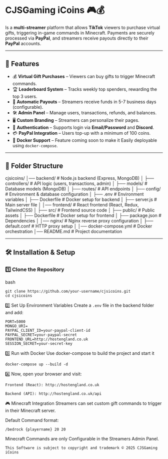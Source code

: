 # CJSGaming iCoins 🎮💰

Is a **multi-streamer** platform that allows **TikTok** viewers to purchase virtual gifts, triggering in-game commands in Minecraft. Payments are securely processed via **PayPal**, and streamers receive payouts directly to their **PayPal** accounts.

---

## 🌟 Features
- 💰 **Virtual Gift Purchases** – Viewers can buy gifts to trigger Minecraft commands.
- 🏆 **Leaderboard System** – Tracks weekly top spenders, rewarding the top 3 users.
- 🔄 **Automatic Payouts** – Streamers receive funds in 5-7 business days (configurable).
- 🛠 **Admin Panel** – Manage users, transactions, refunds, and balances.
- 🖥 **Custom Branding** – Streamers can personalize their pages.
- 🔑 **Authentication** – Supports login via **Email/Password** and **Discord**.
- 💳 **PayPal Integration** – Users top-up with a minimum of 100 coins.
- 🚀 **Docker Support** – Feature coming soon to make it Easily deployable using `docker-compose`.

---

## 📂 Folder Structure
cjsicoins/ 
│── backend/ # Node.js backend (Express, MongoDB) 
│ ├── controllers/ # API logic (users, transactions, admin) 
│ ├── models/ # Database models (MongoDB) │ 
├── routes/ # API endpoints 
│ ├── config/ # Environment & database configuration 
│ ├── .env # Environment variables 
│ ├── Dockerfile # Docker setup for backend 
│ ├── server.js # Main server file 
│ │── frontend/ # React frontend (React, Redux, TailwindCSS) 
│ ├── src/ # Frontend source code 
│ ├── public/ # Public assets 
│ ├── Dockerfile # Docker setup for frontend 
│ ├── package.json # Dependencies 
│ │── nginx/ # Nginx reverse proxy configuration 
│ ├── default.conf # HTTP proxy setup 
│ │── docker-compose.yml # Docker orchestration 
│── README.md # Project documentation

---

## 🛠 Installation & Setup

### **1️⃣ Clone the Repository**
bash
```
git clone https://github.com/your-username/cjsicoins.git
cd cjsicoins
```

2️⃣ Set Up Environment Variables
Create a `.env` file in the backend folder and add:
```
PORT=5000
MONGO_URI=
PAYPAL_CLIENT_ID=your-paypal-client-id
PAYPAL_SECRET=your-paypal-secret
FRONTEND_URL=http://hostengland.co.uk
SESSION_SECRET=your-secret-key
```
3️⃣ Run with Docker
Use docker-compose to build the project and start it
```
docker-compose up --build -d
```

4️⃣ Now, open your browser and visit:
```
Frontend (React): http://hostengland.co.uk
```
```
Backend (API): http://hostengland.co.uk/api
```

🎮 Minecraft Integration
Streamers can set custom gift commands to trigger in their Minecraft server.

Default Command format:
```
/bedrock {playername} 20 20
```

Minecraft Commands are only Configurable in the Streamers Admin Panel.

```
This Software is subject to copyright and trademark ©️ 2025 CJSGaming iCoins
```

